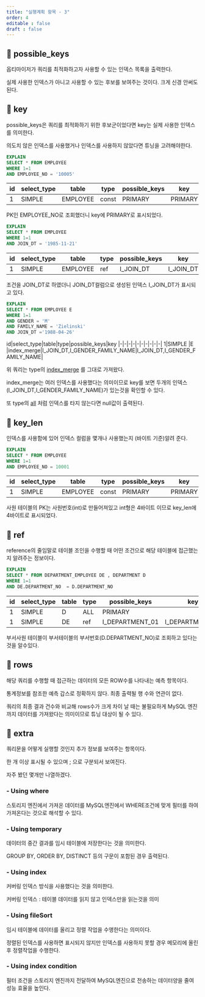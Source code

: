 ```yaml
---
title: "실행계획 항목 - 3"
order: 4
editable : false
draft : false
---
```


## :eggplant: possible_keys

옵티마이저가 쿼리를 최적화하고자 사용할 수 있는 인덱스 목록을 출력한다.

실제 사용한 인덱스가 아니고 사용할 수 있는 후보를 보여주는 것이다. 크게 신경 안써도 된다.

## :grapes: key

possible_keys은 쿼리를 최적화하기 위한 후보군이었다면 key는 실제 사용한 인덱스를 의미한다.

의도치 않은 인덱스를 사용했거나 인덱스를 사용하지 않았다면 튜닝을 고려해야한다.

```sql
EXPLAIN
SELECT * FROM EMPLOYEE
WHERE 1=1
AND EMPLOYEE_NO = '10005'
```
id|select_type|table|type|possible_keys|key|key_len|ref|rows|Extra|
|-|-|-|-|-|-|-|-|-|-|
1|SIMPLE     |EMPLOYEE|const|PRIMARY      |PRIMARY|4      |const|1   |     |

PK인 EMPLOYEE_NO로 조회했더니 key에 PRIMARY로 표시되었다.

```sql
EXPLAIN
SELECT * FROM EMPLOYEE
WHERE 1=1
AND JOIN_DT = '1985-11-21'
```
id|select_type|table|type|possible_keys|key|key_len|ref|rows|Extra|
|-|-|-|-|-|-|-|-|-|-|
1|SIMPLE     |EMPLOYEE|ref |I_JOIN_DT    |I_JOIN_DT|3      |const|119 |     |

조건을 JOIN_DT로 하였더니 JOIN_DT컬럼으로 생성된 인덱스 I_JOIN_DT가 표시되고 있다.

```sql
EXPLAIN
SELECT * FROM EMPLOYEE E
WHERE 1=1
AND GENDER = 'M'
AND FAMILY_NAME = 'Zielinski'
AND JOIN_DT ='1988-04-26'
```
id|select_type|table|type|possible_keys|key
|-|-|-|-|-|-|-|-|-|-|
1|SIMPLE     |E    |index_merge|I_JOIN_DT,I_GENDER_FAMILY_NAME|I_JOIN_DT,I_GENDER_FAMILY_NAME|

위 쿼리는 type의 [index_merge](/mariadb/explain-tuning/3.explainItem#-index_merge) 를 그대로 가져왔다.

index_merge는 여러 인덱스를 사용했다는 의미이므로 key를 보면 두개의 인덱스(I_JOIN_DT,I_GENDER_FAMILY_NAME)가 있는것을 확인할 수 있다.

또 type의 [all](/mariadb/explain-tuning/3.explainItem#-all) 처럼 인덱스를 타지 않는다면 null값이 출력된다.

## :melon: key_len

인덱스를 사용함에 있어 인덱스 컬럼을 몇개나 사용했는지 (바이트 기준)알려 준다.
```sql
EXPLAIN
SELECT * FROM EMPLOYEE
WHERE 1=1
AND EMPLOYEE_NO = 10001
```
id|select_type|table|type|possible_keys|key|key_len|ref|rows|Extra|
|-|-|-|-|-|-|-|-|-|-|
1|SIMPLE     |EMPLOYEE|const|PRIMARY      |PRIMARY|4      |const|1   |     |

사원 테이블의 PK는 사원번호(int)로 만들어져있고 int형은 4바이트 이므로 key_len에 4바이트로 표시되었다.

## :watermelon: ref

reference의 줄임말로 테이블 조인을 수행할 때 어떤 조건으로 해당 테이블에 접근했는지 알려주는 정보이다.

```sql
EXPLAIN
SELECT * FROM DEPARTMENT_EMPLOYEE DE , DEPARTMENT D
WHERE 1=1
AND DE.DEPARTMENT_NO  = D.DEPARTMENT_NO
```
id|select_type|table|type|possible_keys|key|key_len|ref|rows|Extra|
|-|-|-|-|-|-|-|-|-|-|
1|SIMPLE     |D    |ALL |PRIMARY        |               |       |                      |9    |     |
1|SIMPLE     |DE   |ref |I_DEPARTMENT_01|I_DEPARTMENT_01|12     |tuning.D.DEPARTMENT_NO|20696|     |

부서사원 테이블이 부서테이블의 부서번호(D.DEPARTMENT_NO)로 조회하고 있다는 것을 알수있다.

## :tangerine: rows

해당 쿼리를 수행할 때 접근하는 데이터의 모든 ROW수를 나타내는 예측 항목이다.

통계정보를 참조한 예측 갑스로 정확하지 않다. 최종 출력될 행 수와 연관이 없다.

쿼리의 최종 결과 건수와 비교해 rows수가 크게 차이 날 때는 불필요하게 MySQL 엔진까지 데이터를 가져왔다는 의미이므로 튜닝 대상이 될 수 있다.

## :lemon: extra

쿼리문을 어떻게 실행할 것인지 추가 정보를 보여주는 항목이다.

한 개 이상 표시될 수 있으며 ; 으로 구분되서 보여진다.

자주 봤던 몇개만 나열하겠다.

### - Using where

스토리지 엔진에서 가져온 데이터를 MySQL엔진에서 WHERE조건에 맞게 필터를 하여 가져온다는 것으로 해석할 수 있다.

### - Using temporary

데이터의 중간 결과를 임시 테이블에 저장한다는 것을 의미한다.

GROUP BY, ORDER BY, DISTINCT 등의 구문이 포함된 경우 출력된다.

### - Using index

커버링 인덱스 방식을 사용했다는 것을 의미한다.

커버링 인덱스 : 테이블 데이터를 읽지 않고 인덱스만을 읽는것을 의미

### - Using fileSort

임시 테이블에 데이터를 올리고 정렬 작업을 수앵한다는 의미이다.

정렬된 인덱스를 사용하면 표시되지 않지만 인덱스를 사용하지 못할 경우 메모리에 올린 후 정렬작업을 수행한다.

### - Using index condition

필터 조건을 스토리지 엔진까지 전달하여 MySQL엔진으로 전송하는 데이터양을 줄여 성능 효율을 높인다.

